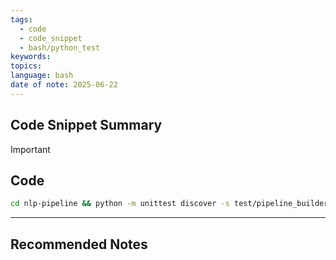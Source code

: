 ```yaml
---
tags:
  - code
  - code_snippet
  - bash/python_test
keywords: 
topics: 
language: bash
date of note: 2025-06-22
---
```


## Code Snippet Summary

>[!important]


## Code

```bash
cd nlp-pipeline && python -m unittest discover -s test/pipeline_builder
```



-----------
##  Recommended Notes

